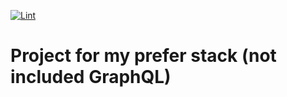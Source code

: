 [![Lint](https://github.com/Pahomkch/example-2021/actions/workflows/lint.yml/badge.svg?branch=main)](https://github.com/Pahomkch/example-2021/actions/workflows/lint.yml)
# Project for my prefer stack (not included GraphQL)
